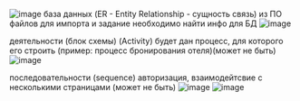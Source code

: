 
![image](https://github.com/alyysadeleva/EXAM/assets/153218337/c3d0ced5-2118-4767-a6b5-fa6856256ead)
база данных (ER - Entity Relationship - сущность связь) из ПО файлов для импорта и задание необходимо найти инфо для БД
![image](https://github.com/alyysadeleva/EXAM/assets/153218337/64b1c6bf-16b9-47cb-be70-f8484adde73a)

деятельности (блок схемы) (Activity) будет дан процесс, для которого его строить (пример: процесс бронирования отеля)(может не быть)
![image](https://github.com/alyysadeleva/EXAM/assets/153218337/1a4483d3-330e-427f-a416-d72d11b6c2e0)

последовательности (sequence) авторизация, взаимодейтсвие с несколькими страницами (может не быть)
![image](https://github.com/alyysadeleva/EXAM/assets/153218337/3fa52a08-0ca9-46b8-a76f-c6016cb33268)
![image](https://github.com/alyysadeleva/EXAM/assets/153218337/9cb96018-7378-4707-9211-fd3e63d5dc91)
